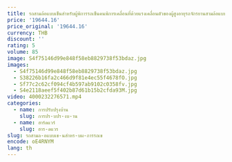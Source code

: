 ```yaml
---
title: รถสามล้อแบบเข็นสำหรับผู้พิการรถเข็นคนพิการเคลื่อนที่ด้วยแรงเคลื่อนตัวของผู้สูงอายุรถจักรยานสามล้อแบบผลักดึงสำหรับผู้ใหญ่
price: '19644.16'
price_original: '19644.16'
currency: THB
discount: ''
rating: 5
volume: 85
image: S4f75146d99e848f58eb8829738f53bdaz.jpg
images:
  - S4f75146d99e848f58eb8829738f53bdaz.jpg
  - S38226b16fa2c466d9f81e4ec55f4678fO.jpg
  - Sf77c2c62cf094cf4b597ab9102c0358fv.jpg
  - S4e2118aeef5f402b87d61b15b2cfda93M.jpg
video: 4000232276571.mp4
categories:
  - name: การปรับปรุงบ้าน
    slug: การปร-บปร-งบ-าน
  - name: ฮาร์ดแวร์
    slug: ฮาร-ดแวร
slug: รถสามล-อแบบเข-นสำหร-บผ-การรถเข
encode: oE4RNYM
lang: th
---
```

  